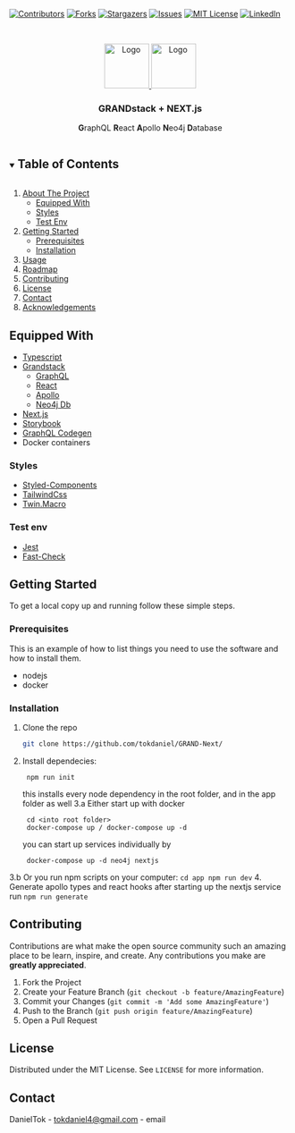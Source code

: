 <!--
*** Thanks for checking out the Best-README-Template. If you have a suggestion
*** that would make this better, please fork the repo and create a pull request
*** or simply open an issue with the tag "enhancement".
*** Thanks again! Now go create something AMAZING! :D
***
***
***
*** To avoid retyping too much info. Do a search and replace for the following:
*** github_username, repo_name, twitter_handle, email, project_title, project_description
-->



<!-- PROJECT SHIELDS -->
<!--
*** I'm using markdown "reference style" links for readability.
*** Reference links are enclosed in brackets [ ] instead of parentheses ( ).
*** See the bottom of this document for the declaration of the reference variables
*** for contributors-url, forks-url, etc. This is an optional, concise syntax you may use.
*** https://www.markdownguide.org/basic-syntax/#reference-style-links
-->
[![Contributors][contributors-shield]][contributors-url]
[![Forks][forks-shield]][forks-url]
[![Stargazers][stars-shield]][stars-url]
[![Issues][issues-shield]][issues-url]
[![MIT License][license-shield]][license-url]
[![LinkedIn][linkedin-shield]][linkedin-url]



<!-- PROJECT LOGO -->
<br />
<p align="center">
  <a href="https://github.com/tokdaniel/GRAND-Next/">
    <img src="https://grandstack.io/img/GrandStack-Logo-Square.png" alt="Logo" width="80" height="80">
    <img src="https://upload.wikimedia.org/wikipedia/commons/thumb/8/8e/Nextjs-logo.svg/1280px-Nextjs-logo.svg.png" alt="Logo" width="80" height="80">
  </a>

  <h3 align="center">GRANDstack + NEXT.js</h3>
   <p align="center">
  <b>G</b>raphQL <b>R</b>eact <b>A</b>pollo <b>N</b>eo4j <b>D</b>atabase
    <br />
  </p>
</p>



<!-- TABLE OF CONTENTS -->
<details open="open">
  <summary><h2 style="display: inline-block">Table of Contents</h2></summary>
  <ol>
    <li>
      <a href="#about-the-project">About The Project</a>
      <ul>
        <li><a href="#equipped-with">Equipped With</a></li>
        <li><a href="#styles">Styles</a></li>
        <li><a href="#test-env">Test Env</a></li>
      </ul>
    </li>
    <li>
      <a href="#getting-started">Getting Started</a>
      <ul>
        <li><a href="#prerequisites">Prerequisites</a></li>
        <li><a href="#installation">Installation</a></li>
      </ul>
    </li>
    <li><a href="#usage">Usage</a></li>
    <li><a href="#roadmap">Roadmap</a></li>
    <li><a href="#contributing">Contributing</a></li>
    <li><a href="#license">License</a></li>
    <li><a href="#contact">Contact</a></li>
    <li><a href="#acknowledgements">Acknowledgements</a></li>
  </ol>
</details>


## Equipped With

* [Typescript](https://www.typescriptlang.org/)
* [Grandstack](https://grandstack.io/)
  - [GraphQL](https://graphql.org/)
  - [React](https://reactjs.org/)
  - [Apollo](https://www.apollographql.com/docs/)
  - [Neo4j Db](https://neo4j.com/developer/language-guides/)
* [Next.js](https://nextjs.org/)
* [Storybook](https://nextjs.org/)
* [GraphQL Codegen](https://graphql-code-generator.com/)
* Docker containers

### Styles

* [Styled-Components](https://styled-components.com/)
* [TailwindCss](https://tailwindcss.com/)
* [Twin.Macro](https://github.com/ben-rogerson/twin.macro)

### Test env

* [Jest](https://jestjs.io/)
* [Fast-Check](https://github.com/dubzzz/fast-check)

<!-- GETTING STARTED -->
## Getting Started

To get a local copy up and running follow these simple steps.

### Prerequisites

This is an example of how to list things you need to use the software and how to install them.
* nodejs
* docker

### Installation

1. Clone the repo
   ```sh
   git clone https://github.com/tokdaniel/GRAND-Next/
   ```
2. Install dependecies:
   ```
    npm run init
   ```
   this installs every node dependency in the root folder, and in the app folder as well
3.a Either start up with docker
   ```
    cd <into root folder>
    docker-compose up / docker-compose up -d
   ```
   you can start up services individually by
   ```
    docker-compose up -d neo4j nextjs
   ```
3.b Or you run npm scripts on your computer:
    ```
     cd app
     npm run dev
    ```
4. Generate apollo types and react hooks
    after starting up the nextjs service run
    ```
      npm run generate
    ```

<!-- CONTRIBUTING -->
## Contributing

Contributions are what make the open source community such an amazing place to be learn, inspire, and create. Any contributions you make are **greatly appreciated**.

1. Fork the Project
2. Create your Feature Branch (`git checkout -b feature/AmazingFeature`)
3. Commit your Changes (`git commit -m 'Add some AmazingFeature'`)
4. Push to the Branch (`git push origin feature/AmazingFeature`)
5. Open a Pull Request


<!-- LICENSE -->
## License

Distributed under the MIT License. See `LICENSE` for more information.

<!-- CONTACT -->
## Contact

DanielTok - tokdaniel4@gmail.com - email


<!-- MARKDOWN LINKS & IMAGES -->
<!-- https://www.markdownguide.org/basic-syntax/#reference-style-links -->
[contributors-shield]: https://img.shields.io/github/contributors/tokdaniel/GRAND-Next.svg?style=for-the-badge
[contributors-url]: https://github.com/contributors/tokdaniel/GRAND-Next/graphs/contributors
[forks-shield]: https://img.shields.io/github/forks/tokdaniel/GRAND-Next.svg?style=for-the-badge
[forks-url]: https://github.com/tokdaniel/GRAND-Next/network/members
[stars-shield]: https://img.shields.io/github/stars/tokdaniel/GRAND-Next.svg?style=for-the-badge
[stars-url]: https://github.com/tokdaniel/GRAND-Next/stargazers
[issues-shield]: https://img.shields.io/github/issues/tokdaniel/GRAND-Next.svg?style=for-the-badge
[issues-url]: https://github.com/tokdaniel/GRAND-Next/issues
[license-shield]: https://img.shields.io/github/license/tokdaniel/GRAND-Next.svg?style=for-the-badge
[license-url]: https://github.com/tokdaniel/GRAND-Next/blob/master/LICENSE.txt
[linkedin-shield]: https://img.shields.io/badge/-LinkedIn-black.svg?style=for-the-badge&logo=linkedin&colorB=555
[linkedin-url]: https://www.linkedin.com/in/daniel-tok-015ba6120/
